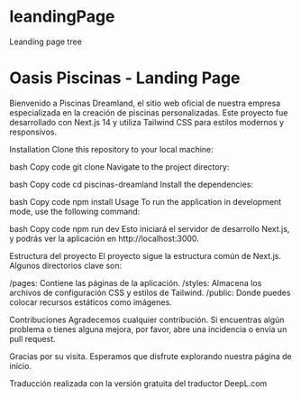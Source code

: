 # leandingPage
Leanding page tree

# Oasis Piscinas - Landing Page
Bienvenido a Piscinas Dreamland, el sitio web oficial de nuestra empresa especializada en la creación de piscinas personalizadas. Este proyecto fue desarrollado con Next.js 14 y utiliza Tailwind CSS para estilos modernos y responsivos.

Installation
Clone this repository to your local machine:

bash
Copy code
git clone 
Navigate to the project directory:

bash
Copy code
cd piscinas-dreamland
Install the dependencies:

bash
Copy code
npm install
Usage
To run the application in development mode, use the following command:

bash
Copy code
npm run dev
Esto iniciará el servidor de desarrollo Next.js, y podrás ver la aplicación en http://localhost:3000.

Estructura del proyecto
El proyecto sigue la estructura común de Next.js. Algunos directorios clave son:

/pages: Contiene las páginas de la aplicación.
/styles: Almacena los archivos de configuración CSS y estilos de Tailwind.
/public: Donde puedes colocar recursos estáticos como imágenes.


Contribuciones
Agradecemos cualquier contribución. Si encuentras algún problema o tienes alguna mejora, por favor, abre una incidencia o envía un pull request.

Gracias por su visita. Esperamos que disfrute explorando nuestra página de inicio.

Traducción realizada con la versión gratuita del traductor DeepL.com
